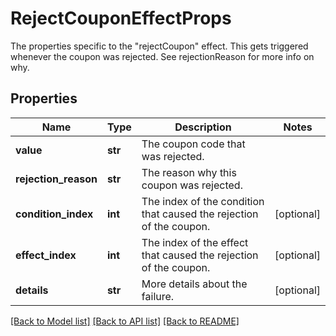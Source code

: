 # RejectCouponEffectProps

The properties specific to the \"rejectCoupon\" effect. This gets triggered whenever the coupon was rejected. See rejectionReason for more info on why.
## Properties
Name | Type | Description | Notes
------------ | ------------- | ------------- | -------------
**value** | **str** | The coupon code that was rejected. | 
**rejection_reason** | **str** | The reason why this coupon was rejected. | 
**condition_index** | **int** | The index of the condition that caused the rejection of the coupon. | [optional] 
**effect_index** | **int** | The index of the effect that caused the rejection of the coupon. | [optional] 
**details** | **str** | More details about the failure. | [optional] 

[[Back to Model list]](../README.md#documentation-for-models) [[Back to API list]](../README.md#documentation-for-api-endpoints) [[Back to README]](../README.md)


